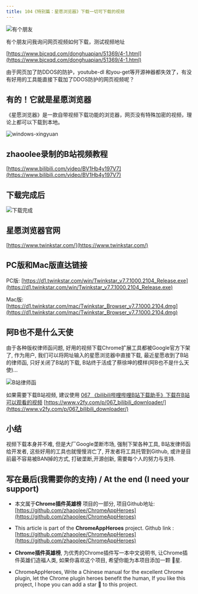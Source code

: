 ```yaml
---
title: 104《特别篇：星愿浏览器》下载一切可下载的视频
---
```


![有个朋友](https://www.v2fy.com/asset/0i/jikemiji/jikemiji-md/2020-12-30-xingyuan-1609331643000.assets/image-20201230204701124.png)

有个朋友问我询问网页视频如何下载，测试视频地址

[https://www.bjcxqd.com/donghuapian/51369/4-1.html](https://www.bjcxqd.com/donghuapian/51369/4-1.html)

由于网页加了防DDOS的防护，youtube-dl 和you-get等开源神器都失效了，有没有好用的工具能直接下载加了DDOS防护的网页视频呢？

## 有的！它就是星愿浏览器

《星愿浏览器》是一款自带视频下载功能的浏览器，网页没有特殊加密的视频，理论上都可以下载到本地。

![windows-xingyuan](https://www.v2fy.com/asset/0i/jikemiji/jikemiji-md/2020-12-30-xingyuan-1609331643000.assets/windows-xingyuan.gif)


## zhaoolee录制的B站视频教程

[https://www.bilibili.com/video/BV1Hb4y197V7](https://www.bilibili.com/video/BV1Hb4y197V7)



## 下载完成后



![下载完成](https://www.v2fy.com/asset/0i/jikemiji/jikemiji-md/2020-12-30-xingyuan-1609331643000.assets/image-20201230210833701.png)



## 星愿浏览器官网

[https://www.twinkstar.com/](https://www.twinkstar.com/)


## PC版和Mac版直达链接

PC版: [https://d1.twinkstar.com/win/Twinkstar_v7.7.1000.2104_Release.exe](https://d1.twinkstar.com/win/Twinkstar_v7.7.1000.2104_Release.exe)


Mac版: [https://d1.twinkstar.com/mac/Twinkstar_Browser_v7.7.1000.2104.dmg](https://d1.twinkstar.com/mac/Twinkstar_Browser_v7.7.1000.2104.dmg)



## 阿B也不是什么天使

由于各种版权律师函问题, 好用的视频下载Chrome扩展工具都被Google官方下架了, 作为用户, 我们可以将网址输入的星愿浏览器中直接下载, 最近星愿收到了B站的律师函, 只好关闭了B站的下载, B站终于活成了蔡徐坤的模样(阿B也不是什么天使)...



![B站律师函](https://cdn.fangyuanxiaozhan.com/assets/1621233643987i6505zn4.png)

如果需要下载B站视频, 建议使用 [067 《bilibili哔哩哔哩B站下载助手》下载在B站可以观看的视频](https://www.v2fy.com/p/067_bilibili_downloader/) [https://www.v2fy.com/p/067_bilibili_downloader/](https://www.v2fy.com/p/067_bilibili_downloader/)


## 小结

视频下载本身并不难, 但是大厂Google垄断市场, 强制下架各种工具, B站发律师函给开发者, 这些好用的工具也就慢慢消亡了, 开发者将工具托管到Github, 或许是目前最不容易被BAN掉的方式, 打破垄断,开源创新, 需要每个人的努力与支持.



## 写在最后(我需要你的支持) / At the end (I need your support)

- 本文属于**Chrome插件英雄榜** 项目的一部分, 项目Github地址: [https://github.com/zhaoolee/ChromeAppHeroes](https://github.com/zhaoolee/ChromeAppHeroes)


- This article is part of the **ChromeAppHeroes** project. Github link : [https://github.com/zhaoolee/ChromeAppHeroes](https://github.com/zhaoolee/ChromeAppHeroes) 

- **Chrome插件英雄榜**, 为优秀的Chrome插件写一本中文说明书, 让Chrome插件英雄们造福人类, 如果你喜欢这个项目, 希望你能为本项目添加一颗 🌟星.

- ChromeAppHeroes, Write a Chinese manual for the excellent Chrome plugin, let the Chrome plugin heroes benefit the human, If you like this project, I hope you can add a star 🌟 to this project.

